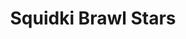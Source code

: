 ---
slug: squidki-brawl-stars
title: Squidki Brawl Stars
description: "Squidki Brawl Stars is an exciting online game. Play for free directly in your browser!"
icon: /images/new_mods/Sprunki Brawl Stars.png
url: https://wowtbc.net/sprunkin/sprunki-brawl-stars/index.html
previewImage: /images/new_mods/Sprunki Brawl Stars.png
type: new mods

# SEO配置
seo:
  title: "Squidki Brawl Stars - Play Free Online Game | Fun Browser Games"
  description: "Squidki Brawl Stars - Play this fun online game for free in your browser. No download required!"
  ogImage: "/images/new_mods/Sprunki Brawl Stars.png"
  keywords: "squidki-brawl-stars, online game, browser game, free game, new mods game, play online"

videoUrls:
  - https://www.youtube.com/embed/example1
  - https://www.youtube.com/embed/example2

whyPlay:
  title: "Why Play Squidki Brawl Stars?"
  items:
    - "Immersive Gameplay: Squidki Brawl Stars offers an engaging and immersive gaming experience that will keep you entertained for hours"
    - "Challenging Levels: Test your skills with increasingly difficult challenges and obstacles"
    - "Beautiful Graphics: Enjoy stunning visuals and smooth animations that bring the game world to life"
    - "Regular Updates: New content and features are added regularly to keep the game fresh and exciting"
    - "Free to Play: Experience all the fun without spending a penny"
    - "Community Features: Connect with other players, share strategies, and compete for high scores"
    - "Cross-Platform: Play on any device with a web browser, no downloads required"

features:
  title: "Key Features of Squidki Brawl Stars"
  image: "/images/new_mods/Sprunki Brawl Stars.png"
  items:
    - "Intuitive Controls: Easy to learn controls make Squidki Brawl Stars accessible for players of all skill levels"
    - "Multiple Game Modes: Enjoy various gameplay options that provide different challenges and experiences"
    - "Character Customization: Personalize your gaming experience with unique characters and items"
    - "Achievement System: Complete special tasks to earn rewards and recognition"
    - "Leaderboards: Compete with players worldwide and see who can achieve the highest scores"

characteristics:
  title: "Game Characteristics"
  image: "/images/new_mods/Sprunki Brawl Stars.png"
  items:
    - "Genre: New mods game with elements of strategy and skill"
    - "Difficulty: Suitable for both casual gamers and those seeking a challenge"
    - "Play Time: Quick sessions or extended gameplay, depending on your preference"
    - "Art Style: Vibrant and engaging visuals that enhance the gaming experience"
    - "Sound Design: Immersive audio that complements the gameplay perfectly"

info: "Squidki Brawl Stars is an exciting online game that offers players a unique and engaging gaming experience. With its intuitive controls, stunning visuals, and challenging gameplay, Squidki Brawl Stars provides hours of entertainment for players of all ages and skill levels. Whether you're looking for a quick gaming session during a break or an extended play session, Squidki Brawl Stars delivers an immersive experience that will keep you coming back for more. The game features multiple levels of increasing difficulty, ensuring that players are constantly challenged as they progress. With regular updates adding new content and features, Squidki Brawl Stars remains fresh and exciting, providing endless entertainment options for its growing community of players."

howToPlayIntro: "Welcome to Squidki Brawl Stars! This guide will walk you through the basics and help you master the game. Whether you're a beginner or looking to improve your skills, these tips and instructions will enhance your gaming experience."

howToPlaySteps:
  - title: "Getting Started"
    description: "Begin your Squidki Brawl Stars adventure by familiarizing yourself with the controls. Use your keyboard or mouse to navigate through the game interface. The tutorial will guide you through the basic mechanics and help you understand the objectives."
  - title: "Understanding the Objectives"
    description: "In Squidki Brawl Stars, your main goal is to progress through levels by completing specific objectives. Each level presents unique challenges that require different strategies and approaches."
  - title: "Mastering the Controls"
    description: "Practice using the controls to improve your precision and reaction time. Squidki Brawl Stars requires quick reflexes and strategic thinking to overcome obstacles and defeat opponents."
  - title: "Utilizing Power-ups"
    description: "Collect power-ups throughout the game to enhance your abilities and overcome difficult challenges. Each power-up offers unique advantages that can be crucial for success."
  - title: "Developing Strategies"
    description: "As you progress in Squidki Brawl Stars, develop effective strategies for different scenarios. Analyze patterns, anticipate challenges, and adapt your approach to maximize your performance."

faq:
  title: "Frequently Asked Questions about Squidki Brawl Stars"
  items:
    - question: "Is Squidki Brawl Stars free to play?"
      answer: "Yes, Squidki Brawl Stars is completely free to play directly in your web browser. No downloads or purchases are required to enjoy the full game experience."
    - question: "Can I play Squidki Brawl Stars on mobile devices?"
      answer: "Yes, Squidki Brawl Stars is optimized for both desktop and mobile play. You can enjoy the game on any device with a web browser and internet connection."
    - question: "Are there any in-game purchases?"
      answer: "While Squidki Brawl Stars is free to play, there may be optional in-game purchases available for cosmetic items or additional features that don't affect core gameplay."
    - question: "How often is Squidki Brawl Stars updated?"
      answer: "The developers regularly update Squidki Brawl Stars with new content, features, and improvements based on player feedback and game performance."
    - question: "Can I play Squidki Brawl Stars offline?"
      answer: "Currently, Squidki Brawl Stars requires an internet connection to play as it's a browser-based online game."
    - question: "Is Squidki Brawl Stars suitable for children?"
      answer: "Yes, Squidki Brawl Stars is designed to be family-friendly and suitable for players of all ages."
    - question: "How do I report bugs or issues?"
      answer: "If you encounter any problems while playing Squidki Brawl Stars, you can report them through the game's support page or contact the developers directly through their website."
    - question: "Still Have Questions?"
      answer: "If you have additional questions about Squidki Brawl Stars that aren't covered in this FAQ, please visit our support center or contact our customer service team for assistance."
---